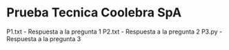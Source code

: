 # Prueba Tecnica Coolebra SpA

P1.txt - Respuesta a la pregunta 1
P2.txt - Respuesta a la pregunta 2
P3.py  - Respuesta a la pregunta 3
